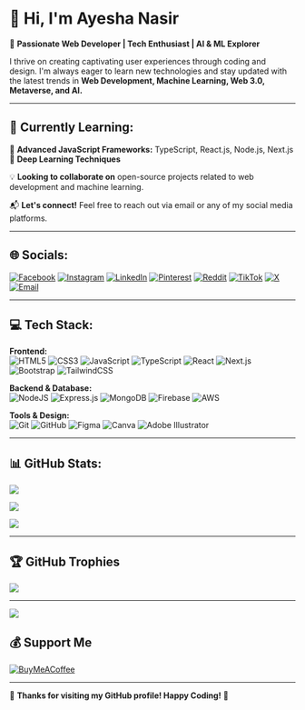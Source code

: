 # 👋 Hi, I'm Ayesha Nasir

🚀 **Passionate Web Developer | Tech Enthusiast | AI & ML Explorer**

I thrive on creating captivating user experiences through coding and design. I'm always eager to learn new technologies and stay updated with the latest trends in **Web Development, Machine Learning, Web 3.0, Metaverse, and AI.**

---

## 🌱 Currently Learning:
🔹 **Advanced JavaScript Frameworks:** TypeScript, React.js, Node.js, Next.js  
🔹 **Deep Learning Techniques**

💡 **Looking to collaborate on** open-source projects related to web development and machine learning.

📬 **Let's connect!** Feel free to reach out via email or any of my social media platforms.

---

## 🌐 Socials:
[![Facebook](https://img.shields.io/badge/Facebook-%231877F2.svg?logo=Facebook&logoColor=white)](https://www.facebook.com/profile.php?id=100073726903710) [![Instagram](https://img.shields.io/badge/Instagram-%23E4405F.svg?logo=Instagram&logoColor=white)](https://instagram.com/ayesha_naasir) [![LinkedIn](https://img.shields.io/badge/LinkedIn-%230077B5.svg?logo=linkedin&logoColor=white)](https://www.linkedin.com/in/ayeshanasirwin/) [![Pinterest](https://img.shields.io/badge/Pinterest-%23E60023.svg?logo=Pinterest&logoColor=white)](https://www.pinterest.com/ayeshanasirofficial/) [![Reddit](https://img.shields.io/badge/Reddit-%23FF4500.svg?logo=Reddit&logoColor=white)](https://www.reddit.com/user/Ayesha_Nasir/) [![TikTok](https://img.shields.io/badge/TikTok-%23000000.svg?logo=TikTok&logoColor=white)](https://tiktok.com/@ayesha_nasirr) [![X](https://img.shields.io/badge/X-black.svg?logo=X&logoColor=white)](https://x.com/AyeshaNasir170) [![Email](https://img.shields.io/badge/Email-D14836?logo=gmail&logoColor=white)](mailto:ayeshanasir07000@gmail.com)  

---

## 💻 Tech Stack:

**Frontend:**  
![HTML5](https://img.shields.io/badge/html5-%23E34F26.svg?style=for-the-badge&logo=html5&logoColor=white) ![CSS3](https://img.shields.io/badge/css3-%231572B6.svg?style=for-the-badge&logo=css3&logoColor=white) ![JavaScript](https://img.shields.io/badge/javascript-%23323330.svg?style=for-the-badge&logo=javascript&logoColor=%23F7DF1E) ![TypeScript](https://img.shields.io/badge/typescript-%23007ACC.svg?style=for-the-badge&logo=typescript&logoColor=white) ![React](https://img.shields.io/badge/react-%2320232a.svg?style=for-the-badge&logo=react&logoColor=%2361DAFB) ![Next.js](https://img.shields.io/badge/Next-black?style=for-the-badge&logo=next.js&logoColor=white) ![Bootstrap](https://img.shields.io/badge/bootstrap-%238511FA.svg?style=for-the-badge&logo=bootstrap&logoColor=white) ![TailwindCSS](https://img.shields.io/badge/tailwindcss-%2338B2AC.svg?style=for-the-badge&logo=tailwind-css&logoColor=white)

**Backend & Database:**  
![NodeJS](https://img.shields.io/badge/node.js-6DA55F?style=for-the-badge&logo=node.js&logoColor=white) ![Express.js](https://img.shields.io/badge/express.js-%23404d59.svg?style=for-the-badge&logo=express&logoColor=%2361DAFB) ![MongoDB](https://img.shields.io/badge/MongoDB-%234ea94b.svg?style=for-the-badge&logo=mongodb&logoColor=white) ![Firebase](https://img.shields.io/badge/firebase-a08021?style=for-the-badge&logo=firebase&logoColor=ffcd34) ![AWS](https://img.shields.io/badge/AWS-%23FF9900.svg?style=for-the-badge&logo=amazon-aws&logoColor=white)

**Tools & Design:**  
![Git](https://img.shields.io/badge/git-%23F05033.svg?style=for-the-badge&logo=git&logoColor=white) ![GitHub](https://img.shields.io/badge/github-%23121011.svg?style=for-the-badge&logo=github&logoColor=white) ![Figma](https://img.shields.io/badge/figma-%23F24E1E.svg?style=for-the-badge&logo=figma&logoColor=white) ![Canva](https://img.shields.io/badge/Canva-%2300C4CC.svg?style=for-the-badge&logo=Canva&logoColor=white) ![Adobe Illustrator](https://img.shields.io/badge/adobe%20illustrator-%23FF9A00.svg?style=for-the-badge&logo=adobe%20illustrator&logoColor=white)

---

## 📊 GitHub Stats:

![](https://github-readme-stats.vercel.app/api?username=AyeshaNasirWebDeveloper&theme=default&hide_border=false&include_all_commits=true&count_private=true)<br/>

![](https://github-readme-streak-stats.herokuapp.com/?user=AyeshaNasirWebDeveloper&theme=default&hide_border=false)<br/>

![](https://github-readme-stats.vercel.app/api/top-langs/?username=AyeshaNasirWebDeveloper&theme=default&hide_border=false&include_all_commits=true&count_private=true&layout=compact)

---

## 🏆 GitHub Trophies
![](https://github-profile-trophy.vercel.app/?username=AyeshaNasirWebDeveloper&theme=dracula&no-frame=false&no-bg=true&margin-w=4)

---

[![](https://visitcount.itsvg.in/api?id=AyeshaNasirWebDeveloper&icon=0&color=0)](https://visitcount.itsvg.in)


## 💰 Support Me
[![BuyMeACoffee](https://img.shields.io/badge/Buy%20Me%20a%20Coffee-ffdd00?style=for-the-badge&logo=buy-me-a-coffee&logoColor=black)](https://buymeacoffee.com/ayeshanasir)

---

🚀 **Thanks for visiting my GitHub profile! Happy Coding!** 🎯
